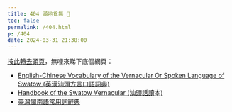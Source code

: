 ```yaml
---
title: 404 滿地覓無 🐫
toc: false
permalink: /404.html
p: /404
date: 2024-03-31 21:38:00
---
```


[按此轉去頭頁](/)，無哩來睇下底個網頁：

* [English-Chinese Vocabulary of the Vernacular Or Spoken Language of Swatow (英漢汕頭方言口語詞典)](/English-Chinese_Vocabulary_of_the_Vernacular_Or_Spoken_Language_of_Swatow)
* [Handbook of the Swatow Vernacular (汕頭話讀本)](/Handbook_of_the_Swatow_Vernacular)
* [臺灣閩南語常用詞辭典](/holodict)
